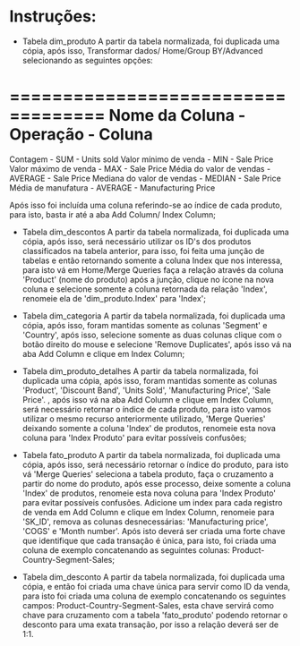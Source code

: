 # Instruções:

- Tabela dim_produto
A partir da tabela normalizada, foi duplicada uma cópia, após isso,  Transformar dados/ Home/Group BY/Advanced selecionando as seguintes opções:

===================================
Nome da Coluna - Operação - Coluna
===================================
Contagem - SUM - Units sold
Valor mínimo de venda - MIN - Sale Price 
Valor máximo de venda - MAX - Sale Price
Média do valor de vendas - AVERAGE - Sale Price
Mediana do valor de vendas - MEDIAN - Sale Price
Média de manufatura - AVERAGE - Manufacturing Price

Após isso foi incluída uma coluna referindo-se ao índice de cada produto, para isto, basta ir até a aba
Add Column/ Index Column;


- Tabela dim_descontos
A partir da tabela normalizada, foi duplicada uma cópia, após isso, será necessário utilizar os ID's dos produtos classificados na tabela anterior, para isso, 
foi feita uma junção de tabelas e então retornando somente a coluna Index que nos interessa, para isto vá em Home/Merge Queries faça a relação através da coluna 'Product'
(nome do produto) após a junção, clique no ícone na nova coluna e selecione somente a coluna retornada da relação 'Index', renomeie ela de 'dim_produto.Index' para 'Index';


- Tabela dim_categoria
A partir da tabela normalizada, foi duplicada uma cópia, após isso, foram mantidas somente as colunas 'Segment' e 'Country', após isso, selecione somente as duas colunas
clique com o botão direito do mouse e selecione 'Remove Duplicates', após isso vá na aba Add Column e clique em Index Column;


- Tabela dim_produto_detalhes
A partir da tabela normalizada, foi duplicada uma cópia, após isso, foram mantidas somente as colunas 'Product', 'Discount Band', 'Units Sold', 'Manufacturing Price', 'Sale Price'.
, após isso vá na aba Add Column e clique em Index Column, será necessário retornar o índice de cada produto, para isto vamos utilizar o mesmo recurso anteriormente utilizado, 
'Merge Queries' deixando somente a coluna 'Index' de produtos, renomeie esta nova coluna para 'Index Produto' para evitar possíveis confusões;

- Tabela fato_produto
A partir da tabela normalizada, foi duplicada uma cópia, após isso, será necessário retornar o índice do produto, para isto vá 
'Merge Queries' seleciona a tabela produto, faça o cruzamento a partir do nome do produto, 
após esse processo, deixe somente a coluna 'Index' de produtos, renomeie esta nova coluna para 'Index Produto' para evitar possíveis confusões.
Adicione um index para cada registro de venda em Add Column e clique em Index Column, renomeie para 'SK_ID', remova as colunas desnecessárias:
'Manufacturing price', 'COGS' e 'Month number'.
Após isto deverá ser criada uma forte chave que identifique que cada transação é única, para isto, foi criada uma coluna de exemplo concatenando as seguintes colunas:
Product-Country-Segment-Sales;


- Tabela dim_desconto
A partir da tabela normalizada, foi duplicada uma cópia, e então foi criada uma chave única para servir como ID da venda, para isto foi criada uma coluna de exemplo
concatenando os seguintes campos: Product-Country-Segment-Sales, esta chave servirá como chave para cruzamento com a tabela 'fato_produto' podendo retornar o desconto
para uma exata transação, por isso a relação deverá ser de 1:1.




